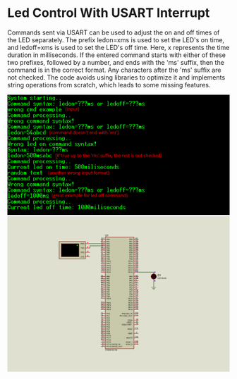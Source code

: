 # Led Control With USART Interrupt

Commands sent via USART can be used to adjust the on and off times of the LED separately. The prefix ledon=xms is used to set the LED's on time, and ledoff=xms is used to set the LED's off time. Here, x represents the time duration in milliseconds. If the entered command starts with either of these two prefixes, followed by a number, and ends with the 'ms' suffix, then the command is in the correct format. Any characters after the 'ms' suffix are not checked. The code avoids using libraries to optimize it and implements string operations from scratch, which leads to some missing features.

![](https://github.com/ertrldtcu/STM32F-Projects/blob/master/Projects/006_LED_CONTROL_WITH_USART_INTERRUPT/006_LED_CONTROL_WITH_USART_INTERRUPT_VT.png)
![](https://github.com/ertrldtcu/STM32F-Projects/blob/master/Projects/006_LED_CONTROL_WITH_USART_INTERRUPT/006_LED_CONTROL_WITH_USART_INTERRUPT.jpg)